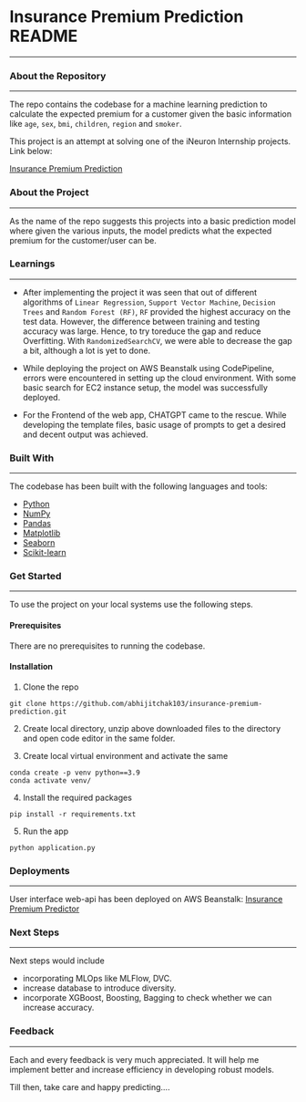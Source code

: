 # Insurance Premium Prediction README
-------------------------------------

### About the Repository
-------------------------------------

The repo contains the codebase for a machine learning prediction to calculate the expected premium for a customer given the basic information like `age`, `sex`, `bmi`, `children`, `region` and `smoker`. 

This project is an attempt at solving one of the iNeuron Internship projects. Link below:

[Insurance Premium Prediction](https://drive.google.com/file/d/1PUCqVKy21vtuKOYiBDhYJTUIa-7EP75g/view)

### About the Project
-------------------------------------

As the name of the repo suggests this projects into a basic prediction model where given the various inputs, the model predicts what the expected premium for the customer/user can be. 

### Learnings
-------------------------------------

- After implementing the project it was seen that out of different algorithms of `Linear Regression`, `Support Vector Machine`, `Decision Trees` and `Random Forest (RF)`, `RF` provided the highest accuracy on the test data. However, the difference between training and testing accuracy was large. Hence, to try toreduce the gap and reduce Overfitting. With `RandomizedSearchCV`, we were able to decrease the gap a bit, although a lot is yet to done.

- While deploying the project on AWS Beanstalk using CodePipeline, errors were encountered in setting up the cloud environment. With some basic search for EC2 instance setup, the model was successfully deployed.

- For the Frontend of the web app, CHATGPT came to the rescue. While developing the template files, basic usage of prompts to get a desired and decent output was achieved.

### Built With
--------------------------------------

The codebase has been built with the following languages and tools:

- [Python](https://www.python.org/)
- [NumPy](https://numpy.org/)
- [Pandas](https://pandas.pydata.org/)
- [Matplotlib](https://matplotlib.org/)
- [Seaborn](https://seaborn.pydata.org/)
- [Scikit-learn](https://scikit-learn.org/stable/index.html)

### Get Started
---------------------------------------

To use the project on your local systems use the following steps.

#### Prerequisites

There are no prerequisites to running the codebase.

#### Installation

1. Clone the repo
   
```
git clone https://github.com/abhijitchak103/insurance-premium-prediction.git
```

2. Create local directory, unzip above downloaded files to the directory and open code editor in the same folder.
   
3. Create local virtual environment and activate the same

```
conda create -p venv python==3.9
conda activate venv/
```

4. Install the required packages
 
```
pip install -r requirements.txt
```

5. Run the app

```
python application.py
```

### Deployments
--------------------------------------------------------

User interface web-api has been deployed on AWS Beanstalk:
[Insurance Premium Predictor](http://insure-premium-env.eba-mimz6p2q.eu-north-1.elasticbeanstalk.com/)

### Next Steps
--------------------------------------------------------

Next steps would include 
- incorporating MLOps like MLFlow, DVC.
- increase database to introduce diversity.
- incorporate XGBoost, Boosting, Bagging to check whether we can increase accuracy.

### Feedback
---------------------------------------------------------

Each and every feedback is very much appreciated. It will help me implement better and increase efficiency in developing robust models.

Till then, take care and happy predicting....
